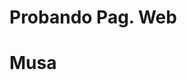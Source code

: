 # Probando Pag. Web

<html>
  
<body>
  
  <h1>Musa</h1>
  
  
</body>
  
  
  
  
  
  
  
  
  
  
</html>
